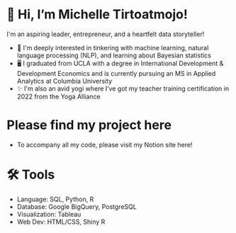  # 👋 Hi, I’m Michelle Tirtoatmojo! 
 
I'm an aspiring leader, entrepreneur, and a heartfelt data storyteller!  

- 🌱 I'm deeply interested in tinkering with machine learning, natural language processing (NLP), and learning about Bayesian statistics 
- 🖥 I graduated from UCLA with a degree in International Development & Development Economics and is currently pursuing an MS in Applied Analytics at Columbia University
- ✨ I'm also an avid yogi where I’ve got my teacher training certification in 2022 from the Yoga Alliance

# Please find my project here 
- To accompany all my code, please visit my Notion site here!

# 🛠️ Tools
- Language: SQL, Python, R
- Database: Google BigQuery, PostgreSQL
- Visualization: Tableau
- Web Dev: HTML/CSS, Shiny R

<!---
mtirtoatmojo/mtirtoatmojo is a ✨ special ✨ repository because its `README.md` (this file) appears on your GitHub profile.
You can click the Preview link to take a look at your changes.
--->
